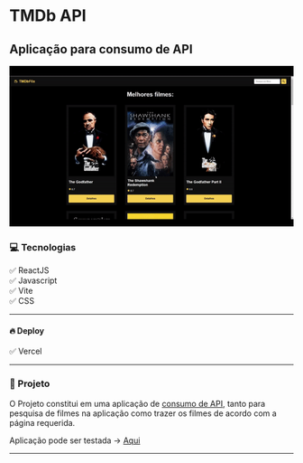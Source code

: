 # TMDb API

## Aplicação para consumo de API

![alt](/src/assets/TMDb-Gif.gif)

### 💻 Tecnologias

:white_check_mark: ReactJS</br>
:white_check_mark: Javascript</br>
:white_check_mark: Vite</br>
:white_check_mark: CSS</br>

---

#### 🔥 Deploy

:white_check_mark: Vercel</br>

---

### 🚀 Projeto

O Projeto constitui em uma aplicação de <u>consumo de API</u>, tanto para pesquisa de filmes na aplicação como trazer os filmes de acordo com a página requerida.

Aplicação pode ser testada -> [Aqui](https://tmdb-api-mu.vercel.app/)

---
